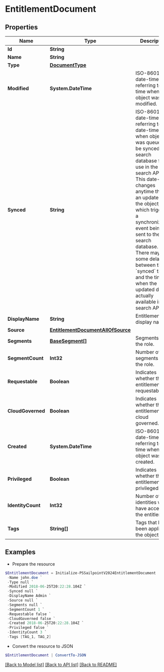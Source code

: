 # EntitlementDocument
## Properties

Name | Type | Description | Notes
------------ | ------------- | ------------- | -------------
**Id** | **String** |  | 
**Name** | **String** |  | 
**Type** | [**DocumentType**](DocumentType.md) |  | 
**Modified** | **System.DateTime** | ISO-8601 date-time referring to the time when the object was last modified. | [optional] 
**Synced** | **String** | ISO-8601 date-time referring to the date-time when object was queued to be synced into search database for use in the search API.   This date-time changes anytime there is an update to the object, which triggers a synchronization event being sent to the search database.  There may be some delay between the &#x60;synced&#x60; time and the time when the updated data is actually available in the search API.  | [optional] 
**DisplayName** | **String** | Entitlement&#39;s display name. | [optional] 
**Source** | [**EntitlementDocumentAllOfSource**](EntitlementDocumentAllOfSource.md) |  | [optional] 
**Segments** | [**BaseSegment[]**](BaseSegment.md) | Segments with the role. | [optional] 
**SegmentCount** | **Int32** | Number of segments with the role. | [optional] 
**Requestable** | **Boolean** | Indicates whether the entitlement is requestable. | [optional] [default to $false]
**CloudGoverned** | **Boolean** | Indicates whether the entitlement is cloud governed. | [optional] [default to $false]
**Created** | **System.DateTime** | ISO-8601 date-time referring to the time when the object was created. | [optional] 
**Privileged** | **Boolean** | Indicates whether the entitlement is privileged. | [optional] [default to $false]
**IdentityCount** | **Int32** | Number of identities who have access to the entitlement. | [optional] 
**Tags** | **String[]** | Tags that have been applied to the object. | [optional] 

## Examples

- Prepare the resource
```powershell
$EntitlementDocument = Initialize-PSSailpointV2024EntitlementDocument  -Id 2c91808375d8e80a0175e1f88a575222 `
 -Name john.doe `
 -Type null `
 -Modified 2018-06-25T20:22:28.104Z `
 -Synced null `
 -DisplayName Admin `
 -Source null `
 -Segments null `
 -SegmentCount 1 `
 -Requestable false `
 -CloudGoverned false `
 -Created 2018-06-25T20:22:28.104Z `
 -Privileged false `
 -IdentityCount 3 `
 -Tags [TAG_1, TAG_2]
```

- Convert the resource to JSON
```powershell
$EntitlementDocument | ConvertTo-JSON
```

[[Back to Model list]](../README.md#documentation-for-models) [[Back to API list]](../README.md#documentation-for-api-endpoints) [[Back to README]](../README.md)

